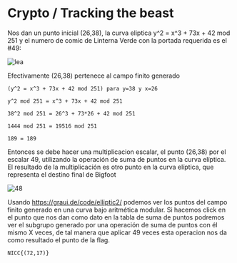 # Crypto / Tracking the beast

Nos dan un punto inicial (26,38), la curva eliptica  y^2 = x^3 + 73x + 42 mod 251 y el numero de comic de Linterna Verde con la portada requerida es el #49: 

![lea](https://github.com/user-attachments/assets/54038285-ade1-4aa2-9e00-1af16f80cb23)

Efectivamente (26,38) pertenece al campo finito generado

`(y^2 = x^3 + 73x + 42 mod 251) para y=38 y x=26`

`y^2 mod 251 = x^3 + 73x + 42 mod 251 `

`38^2 mod 251 = 26^3 + 73*26 + 42 mod 251`

`1444 mod 251 = 19516 mod 251`

`189 = 189`

Entonces se debe hacer una multiplicacion escalar, el punto (26,38) por el escalar 49, utilizando la operación de suma de puntos en la curva elíptica. El resultado de la multiplicación es otro punto en la curva elíptica, que representa el destino final de Bigfoot

![48](https://github.com/user-attachments/assets/4f346f88-167f-422b-9d84-9aa893a18bfa)


Usando https://graui.de/code/elliptic2/ podemos ver los puntos del campo finito generado en una curva bajo aritmética modular. Si hacemos click en el punto que nos dan como dato en la tabla de suma de puntos podremos ver el subgrupo generado por una operación de suma de puntos con él mismo X veces, de tal manera que aplicar 49 veces esta operacion nos da como resultado el punto de la flag.

`NICC{(72,17)}`

